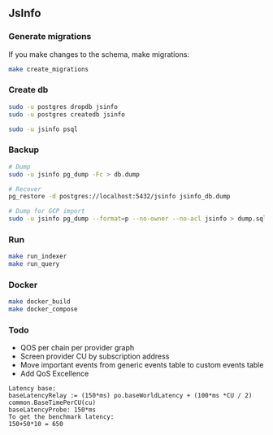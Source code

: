 ## JsInfo

### Generate migrations

If you make changes to the schema, make migrations:

```bash
make create_migrations
```

### Create db

```bash
sudo -u postgres dropdb jsinfo
sudo -u postgres createdb jsinfo

sudo -u jsinfo psql
```

### Backup

```bash
# Dump
sudo -u jsinfo pg_dump -Fc > db.dump

# Recover
pg_restore -d postgres://localhost:5432/jsinfo jsinfo_db.dump

# Dump for GCP import
sudo -u jsinfo pg_dump --format=p --no-owner --no-acl jsinfo > dump.sql
```

### Run

```bash
make run_indexer
make run_query
```

### Docker

```bash
make docker_build
make docker_compose
```

### Todo

- QOS per chain per provider graph
- Screen provider CU by subscription address
- Move important events from generic events table to custom events table
- Add QoS Excellence

```
Latency base:
baseLatencyRelay := (150*ms) po.baseWorldLatency + (100*ms *CU / 2) common.BaseTimePerCU(cu)
baseLatencyProbe: 150*ms
To get the benchmark latency:
150+50*10 = 650
```
